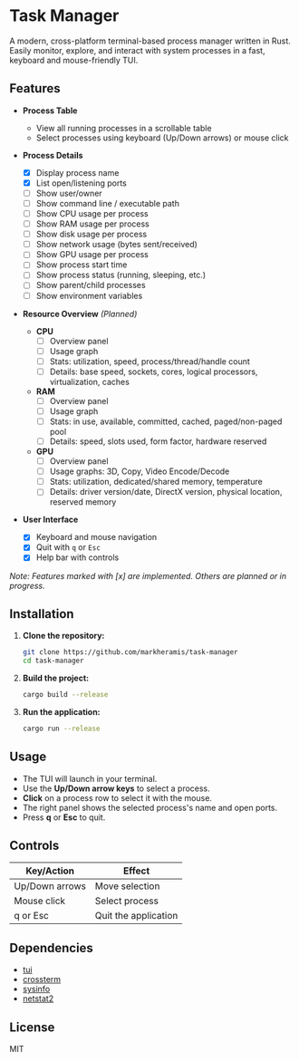 # Task Manager

A modern, cross-platform terminal-based process manager written in Rust.  
Easily monitor, explore, and interact with system processes in a fast, keyboard and mouse-friendly TUI.

## Features

- **Process Table**
  - View all running processes in a scrollable table
  - Select processes using keyboard (Up/Down arrows) or mouse click

- **Process Details**
  - [x] Display process name
  - [x] List open/listening ports
  - [ ] Show user/owner
  - [ ] Show command line / executable path
  - [ ] Show CPU usage per process
  - [ ] Show RAM usage per process
  - [ ] Show disk usage per process
  - [ ] Show network usage (bytes sent/received)
  - [ ] Show GPU usage per process
  - [ ] Show process start time
  - [ ] Show process status (running, sleeping, etc.)
  - [ ] Show parent/child processes
  - [ ] Show environment variables

- **Resource Overview** *(Planned)*
  - **CPU**
    - [ ] Overview panel
    - [ ] Usage graph
    - [ ] Stats: utilization, speed, process/thread/handle count
    - [ ] Details: base speed, sockets, cores, logical processors, virtualization, caches
  - **RAM**
    - [ ] Overview panel
    - [ ] Usage graph
    - [ ] Stats: in use, available, committed, cached, paged/non-paged pool
    - [ ] Details: speed, slots used, form factor, hardware reserved
  - **GPU**
    - [ ] Overview panel
    - [ ] Usage graphs: 3D, Copy, Video Encode/Decode
    - [ ] Stats: utilization, dedicated/shared memory, temperature
    - [ ] Details: driver version/date, DirectX version, physical location, reserved memory

- **User Interface**
  - [x] Keyboard and mouse navigation
  - [x] Quit with `q` or `Esc`
  - [x] Help bar with controls

*Note: Features marked with [x] are implemented. Others are planned or in progress.*

## Installation

1. **Clone the repository:**
   ```sh
   git clone https://github.com/markheramis/task-manager
   cd task-manager
   ```
2. **Build the project:**
   ```sh
   cargo build --release
   ```
3. **Run the application:**
   ```sh
   cargo run --release
   ```

## Usage
- The TUI will launch in your terminal.
- Use the **Up/Down arrow keys** to select a process.
- **Click** on a process row to select it with the mouse.
- The right panel shows the selected process's name and open ports.
- Press **q** or **Esc** to quit.

## Controls
| Key/Action      | Effect                       |
|-----------------|------------------------------|
| Up/Down arrows  | Move selection               |
| Mouse click     | Select process               |
| q or Esc        | Quit the application         |

## Dependencies
- [tui](https://crates.io/crates/tui)
- [crossterm](https://crates.io/crates/crossterm)
- [sysinfo](https://crates.io/crates/sysinfo)
- [netstat2](https://crates.io/crates/netstat2)

## License
MIT 

